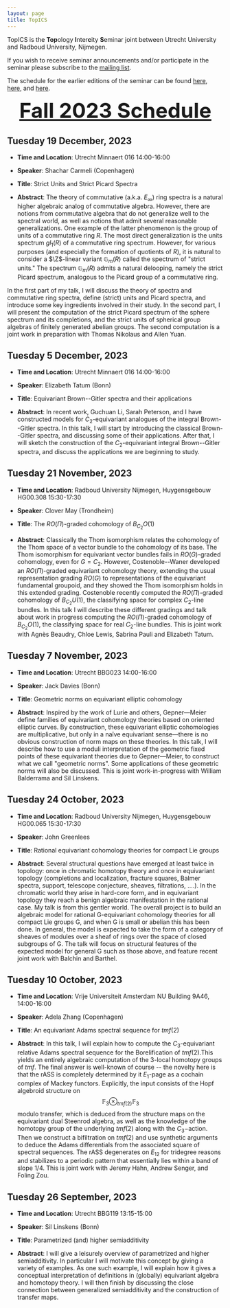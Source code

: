 ```yaml
---
layout: page
title: TopICS
---
```


TopICS is the **Top**ology **I**nter**c**ity **S**eminar joint between Utrecht University and Radboud University, Nijmegen. 

If you wish to receive seminar announcements and/or participate in the seminar please subscribe to the [mailing list](https://mailman.science.uu.nl/mailman/listinfo/topics-l).

The schedule for the earlier editions of the seminar can be found [here](https://sites.google.com/view/nialltaggartmath/seminars-events/topics), [here](https://sites.google.com/view/mkedziorek/seminars?authuser=0), and [here](https://sites.google.com/view/mkedziorek/seminars/spring-2019).

<div align="center"><font size= "7"><strong><u>Fall 2023 Schedule</u></strong></font></div>

## Tuesday 19 December, 2023

* **Time and Location**: Utrecht Minnaert 016 14:00-16:00

* **Speaker**: Shachar Carmeli (Copenhagen)

* **Title**: Strict Units and Strict Picard Spectra

* **Abstract**: The theory of commutative (a.k.a. $E_\infty$) ring spectra is a natural higher algebraic analog of commutative algebra. However, there are notions from commutative algebra that do not generalize well to the spectral world, as well as notions that admit several reasonable generalizations. One example of the latter phenomenon is the group of units of a commutative ring $R$. The most direct generalization is the units spectrum $gl_1(R)$ of a commutative ring spectrum. However, for various purposes (and especially the formation of quotients of $R$), it is natural to consider a $\Z$-linear variant $\mathbb{G}_m(R)$ called the spectrum of "strict units." The spectrum $\mathbb{G}_m(R)$ admits a natural delooping, namely the strict Picard spectrum, analogous to the Picard group of a commutative ring.  

In the first part of my talk, I will discuss the theory of spectra and commutative ring spectra, define (strict) units and Picard spectra, and introduce some key ingredients involved in their study. In the second part, I will present the computation of the strict Picard spectrum of the sphere spectrum and its completions, and the strict units of spherical group algebras of finitely generated abelian groups. The second computation is a joint work in preparation with Thomas Nikolaus and Allen Yuan. 


## Tuesday 5 December, 2023

* **Time and Location**: Utrecht Minnaert 016 14:00-16:00

* **Speaker**: Elizabeth Tatum (Bonn)

* **Title**: Equivariant Brown--Gitler spectra and their applications

* **Abstract**: In recent work, Guchuan Li, Sarah Peterson, and I have
constructed models for $C_{2}$-equivariant analogues of the integral
Brown--Gitler spectra. In this talk, I will start by introducing the
classical Brown--Gitler spectra, and discussing some of their applications.
After that, I will sketch the construction of the $C_{2}$-equivariant
integral Brown--Gitler spectra, and discuss the applications we are
beginning to study.

## Tuesday 21 November, 2023

* **Time and Location**: Radboud University Nijmegen, Huygensgebouw HG00.308 15:30-17:30

* **Speaker**: Clover May (Trondheim)

* **Title**: The $RO(\Pi)$-graded cohomology of $B_{C_2}O(1)$

* **Abstract**: Classically the Thom isomorphism relates the cohomology of the Thom space of a vector bundle to the cohomology of its base.  The Thom isomorphism for equivariant vector bundles fails in $RO(G)$-graded cohomology, even for $G=C_2$.  However, Costenoble--Waner developed an $RO(\Pi)$-graded equivariant cohomology theory, extending the usual representation grading $RO(G)$ to representations of the equivariant fundamental groupoid, and they showed the Thom isomorphism holds in this extended grading.  Costenoble recently computed the $RO(\Pi)$-graded cohomology of $B_{C_2}U(1)$, the classifying space for complex $C_2$-line bundles.  In this talk I will describe these different gradings and talk about work in progress computing the $RO(\Pi)$-graded cohomology of $B_{C_2}O(1)$, the classifying space for real $C_2$-line bundles.  This is joint work with Agnès Beaudry, Chloe Lewis, Sabrina Pauli and Elizabeth Tatum.

## Tuesday 7 November, 2023

* **Time and Location**: Utrecht BBG023 14:00-16:00

* **Speaker**: Jack Davies (Bonn)

* **Title**: Geometric norms on equivariant elliptic cohomology
 
* **Abstract**: Inspired by the work of Lurie and others, Gepner—Meier define families of equivariant cohomology theories based on oriented elliptic curves. By construction, these equivariant elliptic cohomologies are multiplicative, but only in a naïve equivariant sense—there is no obvious construction of norm maps on these theories. In this talk, I will describe how to use a moduli interpretation of the geometric fixed points of these equivariant theories due to Gepner—Meier, to construct what we call "geometric norms". Some applications of these geometric norms will also be discussed. This is joint work-in-progress with William Balderrama and Sil Linskens.

## Tuesday 24 October, 2023

* **Time and Location**: Radboud University Nijmegen, Huygensgebouw HG00.065 15:30-17:30

* **Speaker**: John Greenlees
 
* **Title**: Rational equivariant cohomology theories for compact Lie groups

* **Abstract**: Several structural questions have emerged at least twice in topology: once in chromatic homotopy theory and once in equivariant topology (completions and localization, fracture squares, Balmer spectra, support, telescope conjecture, sheaves, filtrations, ….). In the chromatic world they arise in hard-core form, and in equivariant topology they reach a benign algebraic manifestation in the rational case. My talk is from this gentler world. The overall project is to build an algebraic model for rational G-equivariant cohomology theories for all compact Lie groups G, and when G is small or abelian this has been done. In general,  the model is expected to take the form of a category of sheaves of modules over a sheaf of rings over the space of closed subgroups of G. The talk will focus on structural features of the expected model for general G such as those above, and feature recent joint work with Balchin and Barthel.

## Tuesday 10 October, 2023

* **Time and Location**: Vrije Universiteit Amsterdam NU Building 9A46, 14:00-16:00

* **Speaker**: Adela Zhang (Copenhagen)

* **Title**: An equivariant Adams spectral sequence for $tmf(2)$

* **Abstract**: In this talk, I will explain how to compute the $C_3$-equivariant relative Adams spectral sequence for the Borelification of $tmf(2)$.This yields an entirely algebraic computation of the 3-local homotopy groups of $tmf$. The final answer is well-known of course -- the novelty here is that the rASS is completely determined by it $E_1$-page as a cochain complex of Mackey functors. Explicitly, the input consists of the Hopf algebroid structure on 
$$\mathbb{F}_3 \otimes_{tmf(2)}\mathbb{F}_3$$ 
modulo transfer, which is deduced from the structure maps on the equivariant dual Steenrod algebra, as well as the knowledge of the homotopy group of the underlying $tmf(2)$ along with the $C_3-$action.  Then we construct a bifiltration on $tmf(2)$ and use synthetic arguments to deduce the Adams differentials from the associated square of spectral sequences. The rASS degenerates on $E_{12}$ for tridegree reasons and stabilizes to a periodic pattern that essentially lies within a band of slope 1/4. This is joint work with Jeremy Hahn, Andrew Senger, and Foling Zou.

## Tuesday 26 September, 2023

* **Time and Location**: Utrecht BBG119 13:15-15:00

* **Speaker**: Sil Linskens (Bonn)

* **Title**: Parametrized (and) higher semiadditivity

* **Abstract**: I will give a leisurely overview of parametrized and higher
semiadditivity. In particular I will motivate this concept by giving a
variety of examples. As one such example, I will explain how it gives a
conceptual interpretation of definitions in (globally) equivariant
algebra and homotopy theory. I will then finish by discussing the close
connection between generalized semiadditivity and the construction of
transfer maps.





